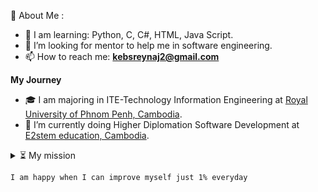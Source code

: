  💫 About Me :
- 🌱 I am learning: Python, C, C#, HTML, Java Script.
- 👯 I’m looking for mentor to help me in software engineering.
- 📫 How to reach me: **kebsreynaj2@gmail.com**

**My Journey**
- 🎓 I am majoring in ITE-Technology Information Engineering at [Royal University of Phnom Penh, Cambodia](http://www.rupp.edu.kh/). 
- 🔭 I’m currently doing Higher Diplomation Software Development at [E2stem education, Cambodia](https://e2stem.org.kh/).

<details>
  <summary>⏳ My mission</summary>
  <br/>

<!--START_SECTION:activity-->
	💪 It should be one of our mission to improve everyday for the better
<!--END_SECTION:activity-->
</details>

	I am happy when I can improve myself just 1% everyday
